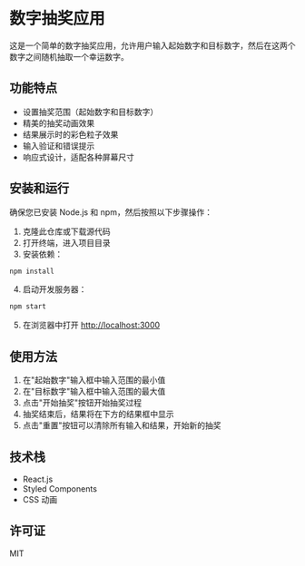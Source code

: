 # 数字抽奖应用

这是一个简单的数字抽奖应用，允许用户输入起始数字和目标数字，然后在这两个数字之间随机抽取一个幸运数字。

## 功能特点

- 设置抽奖范围（起始数字和目标数字）
- 精美的抽奖动画效果
- 结果展示时的彩色粒子效果
- 输入验证和错误提示
- 响应式设计，适配各种屏幕尺寸

## 安装和运行

确保您已安装 Node.js 和 npm，然后按照以下步骤操作：

1. 克隆此仓库或下载源代码
2. 打开终端，进入项目目录
3. 安装依赖：

```bash
npm install
```

4. 启动开发服务器：

```bash
npm start
```

5. 在浏览器中打开 [http://localhost:3000](http://localhost:3000)

## 使用方法

1. 在"起始数字"输入框中输入范围的最小值
2. 在"目标数字"输入框中输入范围的最大值
3. 点击"开始抽奖"按钮开始抽奖过程
4. 抽奖结束后，结果将在下方的结果框中显示
5. 点击"重置"按钮可以清除所有输入和结果，开始新的抽奖

## 技术栈

- React.js
- Styled Components
- CSS 动画

## 许可证

MIT 